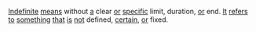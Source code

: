 [Indefinite](./indefinite.md) [means](./means.md) without [a](./a.md) clear [or](./or.md) [specific](./specific.md) limit, duration, [or](./or.md) end. [It](./it.md) [refers](./refers.md) [to](./to.md) [something](./something.md) [that](./that.md) [is](./is.md) [not](./not.md) defined, [certain,](./certain.md) [or](./or.md) fixed.